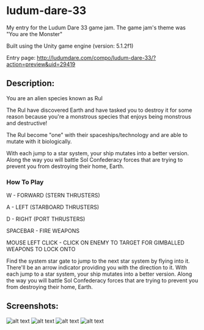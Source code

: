 # ludum-dare-33
My entry for the Ludum Dare 33 game jam. The game jam's theme was "You are the Monster"

Built using the Unity game engine (version: 5.1.2f1)

Entry page: http://ludumdare.com/compo/ludum-dare-33/?action=preview&uid=29419

## Description:

You are an alien species known as Rul 

The Rul have discovered Earth and have tasked you to destroy it for some reason because you're a monstrous species that enjoys being monstrous and destructive! 

The Rul become "one" with their spaceships/technology and are able to mutate with it biologically. 

With each jump to a star system, your ship mutates into a better version. Along the way you will battle Sol Confederacy forces that are trying to prevent you from destroying their home, Earth. 

### How To Play 

W - FORWARD (STERN THRUSTERS) 

A - LEFT (STARBOARD THRUSTERS) 

D - RIGHT (PORT THRUSTERS) 

SPACEBAR - FIRE WEAPONS 

MOUSE LEFT CLICK - CLICK ON ENEMY TO TARGET FOR GIMBALLED WEAPONS TO LOCK ONTO 

Find the system star gate to jump to the next star system by flying into it. There'll be an arrow indicator providing you with the direction to it. With each jump to a star system, your ship mutates into a better version. Along the way you will battle Sol Confederacy forces that are trying to prevent you from destroying their home, Earth.

## Screenshots:

![alt text](https://i.imgur.com/hzv30uy.png)
![alt text](https://i.imgur.com/UxWt857.png)
![alt text](https://i.imgur.com/asc0Q3V.png)
![alt text](https://i.imgur.com/UuMoIf9.png)
